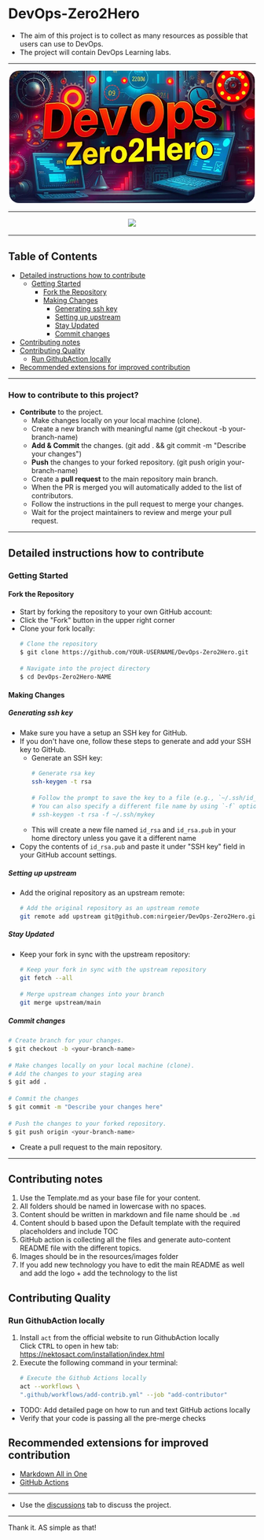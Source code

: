 <!-- omit in toc -->
# DevOps-Zero2Hero

- The aim of this project is to collect as many resources as possible that users can use to DevOps.
- The project will contain DevOps Learning labs.

---

<div align="center">
  <img src="resources/images/cover-rounded.png" alt="DevOps-Zero2Hero" width="500">
</div>

---

<div align="center">
  <img src="https://repobeats.axiom.co/api/embed/a3cbdb3742a96140356d57a6d2df0ab785b43b22.svg">
</div>

---

<!-- omit in toc -->
## Table of Contents

- [Detailed instructions how to contribute](#detailed-instructions-how-to-contribute)
  - [Getting Started](#getting-started)
    - [Fork the Repository](#fork-the-repository)
    - [Making Changes](#making-changes)
      - [Generating ssh key](#generating-ssh-key)
      - [Setting up upstream](#setting-up-upstream)
      - [Stay Updated](#stay-updated)
      - [Commit changes](#commit-changes)
- [Contributing notes](#contributing-notes)
- [Contributing Quality](#contributing-quality)
  - [Run GithubAction locally](#run-githubaction-locally)
- [Recommended extensions for improved contribution](#recommended-extensions-for-improved-contribution)

---

### How to contribute to this project?

- **Contribute** to the project.
  - Make changes locally on your local machine (clone).
  - Create a new branch with meaningful name (git checkout -b your-branch-name)
  - **Add & Commit** the changes. (git add . && git commit -m "Describe your changes")
  - **Push** the changes to your forked repository. (git push origin your-branch-name)
  - Create a **pull request** to the main repository main branch.
  - When the PR is merged you will automatically added to the list of contributors.
  - Follow the instructions in the pull request to merge your changes.
  - Wait for the project maintainers to review and merge your pull request.

---

## Detailed instructions how to contribute

### Getting Started
  
#### Fork the Repository

- Start by forking the repository to your own GitHub account:
- Click the "Fork" button in the upper right corner
- Clone your fork locally:
  ```bash
  # Clone the repository
  $ git clone https://github.com/YOUR-USERNAME/DevOps-Zero2Hero.git
  
  # Navigate into the project directory
  $ cd DevOps-Zero2Hero-NAME
  ```

#### Making Changes

##### Generating ssh key

  - Make sure you have a setup an SSH key for GitHub. 
  - If you don't have one, follow these steps to generate and add your SSH key to GitHub.
    - Generate an SSH key:
      ```bash
      # Generate rsa key
      ssh-keygen -t rsa 

      # Follow the prompt to save the key to a file (e.g., `~/.ssh/id_rsa`)
      # You can also specify a different file name by using `-f` option, e.g: 
      # ssh-keygen -t rsa -f ~/.ssh/mykey
      ```
    - This will create a new file named `id_rsa` and `id_rsa.pub` in your home directory unless you gave it a different name
  - Copy the contents of `id_rsa.pub` and paste it under "SSH key" field in  your GitHub account settings.

##### Setting up upstream
  
- Add the original repository as an upstream remote:
  ```bash
  # Add the original repository as an upstream remote
  git remote add upstream git@github.com:nirgeier/DevOps-Zero2Hero.git
  ```

##### Stay Updated

- Keep your fork in sync with the upstream repository:
  ```bash
  # Keep your fork in sync with the upstream repository
  git fetch --all

  # Merge upstream changes into your branch
  git merge upstream/main
  ```

##### Commit changes

  ```sh
  # Create branch for your changes.
  $ git checkout -b <your-branch-name>

  # Make changes locally on your local machine (clone).
  # Add the changes to your staging area
  $ git add .

  # Commit the changes
  $ git commit -m "Describe your changes here"

  # Push the changes to your forked repository.
  $ git push origin <your-branch-name>
  ```
  
- Create a pull request to the main repository.

---

## Contributing notes

1. Use the Template.md as your base file for your content.
2. All folders should be named in lowercase with no spaces.  
3. Content should be written in markdown and file name should be `.md`
4. Content should b based upon the Default template with the required placeholders and include TOC
5. GitHub action is collecting all the files and generate auto-content README file with the different topics.
6. Images should be in the resources/images folder
7. If you add new technology you have to edit the main README as well and add the logo + add the technology to the list

## Contributing Quality

### Run GithubAction locally

1. Install `act` from the official website to run GithubAction locally   
   Click <kbd>CTRL</kbd> to open in hew tab: https://nektosact.com/installation/index.html
2. Execute the following command in your terminal:
   ```sh
   # Execute the Github Actions locally
   act --workflows \
   ".github/workflows/add-contrib.yml" --job "add-contributor" 
- TODO: Add detailed page on how to run and text GitHub actions locally
- Verify that your code is passing all the pre-merge checks


## Recommended extensions for improved contribution

- [Markdown All in One](https://marketplace.visualstudio.com/items?itemName=yzhang.markdown-all-in-one)
- [GitHub Actions](https://marketplace.visualstudio.com/items?itemName=GitHub.vscode-github-actions)

---

- Use the [discussions](https://github.com/nirgeier/DevOps-Zero2Hero/discussions) tab to discuss the project.

---

Thank it. AS simple as that!


